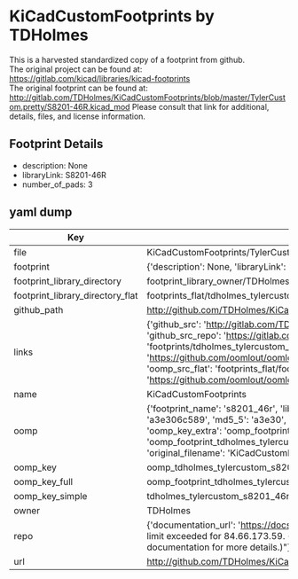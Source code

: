 # KiCadCustomFootprints by TDHolmes  
This is a harvested standardized copy of a footprint from github.  
The original project can be found at:  
https://gitlab.com/kicad/libraries/kicad-footprints  
The original footprint can be found at:
http://gitlab.com/TDHolmes/KiCadCustomFootprints/blob/master/TylerCustom.pretty/S8201-46R.kicad_mod
Please consult that link for additional, details, files, and license information.  
## Footprint Details
* description: None  
* libraryLink: S8201-46R  
* number_of_pads: 3  
## yaml dump  
| Key | Value |  
| --- | --- |  
| file | KiCadCustomFootprints/TylerCustom.pretty/S8201-46R.kicad_mod |  
| footprint | {'description': None, 'libraryLink': 'S8201-46R', 'number_of_pads': 3} |  
| footprint_library_directory | footprint_library_owner/TDHolmes_KiCadCustomFootprints |  
| footprint_library_directory_flat | footprints_flat/tdholmes_tylercustom_s8201_46r/working |  
| github_path | http://github.com/TDHolmes/KiCadCustomFootprints/blob/master/TylerCustom.pretty/S8201-46R.kicad_mod |  
| links | {'github_src': 'http://gitlab.com/TDHolmes/KiCadCustomFootprints/blob/master/TylerCustom.pretty/S8201-46R.kicad_mod', 'github_src_repo': 'https://gitlab.com/kicad/libraries/kicad-footprints', 'oomp_bot': 'footprints/tdholmes_tylercustom_s8201_46r/working', 'oomp_bot_github': 'https://github.com/oomlout/oomlout_oomp_footprint_bot/tree/main/footprints/tdholmes_tylercustom_s8201_46r/working', 'oomp_src_flat': 'footprints_flat/footprints_flat/tdholmes_tylercustom_s8201_46r/working', 'oomp_src_flat_github': 'https://github.com/oomlout/oomlout_oomp_footprint_src/tree/main/footprints_flat/tdholmes_tylercustom_s8201_46r/working'} |  
| name | KiCadCustomFootprints |  
| oomp | {'footprint_name': 's8201_46r', 'library_name': 'tylercustom', 'md5': 'a3e306c5898352795feb9fece571c488', 'md5_10': 'a3e306c589', 'md5_5': 'a3e30', 'md5_6': 'a3e306', 'oomp_key': 'oomp_tdholmes_tylercustom_s8201_46r', 'oomp_key_extra': 'oomp_footprint_tdholmes_tylercustom_s8201_46r', 'oomp_key_full': 'oomp_footprint_tdholmes_tylercustom_s8201_46r_a3e306', 'oomp_key_simple': 'tdholmes_tylercustom_s8201_46r', 'original_filename': 'KiCadCustomFootprints/TylerCustom.pretty/S8201-46R.kicad_mod', 'owner_name': 'tdholmes'} |  
| oomp_key | oomp_tdholmes_tylercustom_s8201_46r |  
| oomp_key_full | oomp_footprint_tdholmes_tylercustom_s8201_46r |  
| oomp_key_simple | tdholmes_tylercustom_s8201_46r |  
| owner | TDHolmes |  
| repo | {'documentation_url': 'https://docs.github.com/rest/overview/resources-in-the-rest-api#rate-limiting', 'message': "API rate limit exceeded for 84.66.173.59. (But here's the good news: Authenticated requests get a higher rate limit. Check out the documentation for more details.)"} |  
| url | http://github.com/TDHolmes/KiCadCustomFootprints |  

